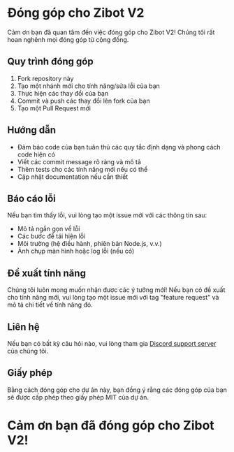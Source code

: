 # Đóng góp cho Zibot V2

Cảm ơn bạn đã quan tâm đến việc đóng góp cho Zibot V2! Chúng tôi rất hoan nghênh mọi đóng góp từ cộng đồng.

## Quy trình đóng góp

1. Fork repository này
2. Tạo một nhánh mới cho tính năng/sửa lỗi của bạn
3. Thực hiện các thay đổi của bạn
4. Commit và push các thay đổi lên fork của bạn
5. Tạo một Pull Request mới

## Hướng dẫn

- Đảm bảo code của bạn tuân thủ các quy tắc định dạng và phong cách code hiện có
- Viết các commit message rõ ràng và mô tả
- Thêm tests cho các tính năng mới nếu có thể
- Cập nhật documentation nếu cần thiết

## Báo cáo lỗi

Nếu bạn tìm thấy lỗi, vui lòng tạo một issue mới với các thông tin sau:

- Mô tả ngắn gọn về lỗi
- Các bước để tái hiện lỗi
- Môi trường (hệ điều hành, phiên bản Node.js, v.v.)
- Ảnh chụp màn hình hoặc log lỗi (nếu có)

## Đề xuất tính năng

Chúng tôi luôn mong muốn nhận được các ý tưởng mới! Nếu bạn có đề xuất cho tính năng mới, vui lòng tạo một issue mới với tag
"feature request" và mô tả chi tiết về tính năng đó.

## Liên hệ

Nếu bạn có bất kỳ câu hỏi nào, vui lòng tham gia [Discord support server](https://discord.gg/GQyJkZDtdX) của chúng tôi.

## Giấy phép

Bằng cách đóng góp cho dự án này, bạn đồng ý rằng các đóng góp của bạn sẽ được cấp phép theo giấy phép MIT của dự án.

# Cảm ơn bạn đã đóng góp cho Zibot V2!
